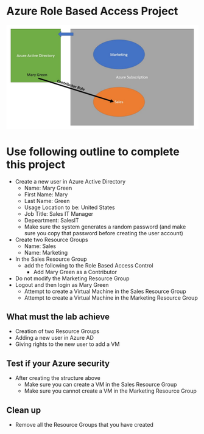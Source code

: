 <!--
    <details><summary>Click for hint</summary><Strong> 

    ``` 
    HINT
    ```
    </Strong></details> 
    <details><summary>Click to see the answer</summary><Strong> 
    
    ```
    ANSWER
    ```
    </Strong></details> 
-->
# Azure Role Based Access Project

![AzureInfrstructure](../Pics/AzureProject2.jpg)

# Use following outline to complete this project

- Create a new user in Azure Active Directory
  - Name: Mary Green
  - First Name: Mary 
  - Last Name: Green
  - Usage Location to be: United States
  - Job Title: Sales IT Manager
  - Depeartment: SalesIT
  - Make sure the system generates a random password (and make sure you copy that password before creating the user account)
- Create two Resource Groups
  - Name: Sales
  - Name: Marketing
- In the Sales Resource Group
  - add the following to the Role Based Access Control
    - Add Mary Green as a Contributor 
- Do not modify the Marketing Resource Group 
- Logout and then login as Mary Green
  - Attempt to create a Virtual Machine in the Sales Resource Group
  - Attempt to create a Virtual Machine in the Marketing Resource Group

## What must the lab achieve

- Creation of two Resource Groups
- Adding a new user in Azure AD
- Giving rights to the new user to add a VM  

## Test if your Azure security

- After creating the structure above
  - Make sure you can create a VM in the Sales Resource Group
  - Make sure you cannot create a VM in the Marketing Resource Group

## Clean up 
- Remove all the Resource Groups that you have created 
   
